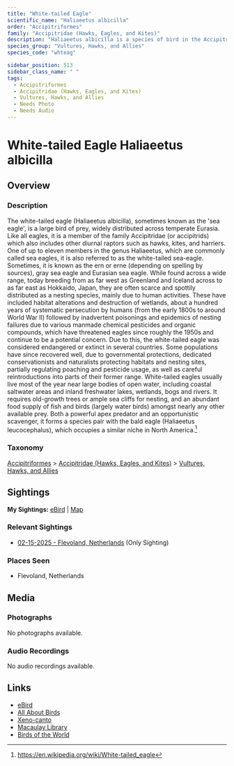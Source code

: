 ```yaml
---
title: "White-tailed Eagle"
scientific_name: "Haliaeetus albicilla"
order: "Accipitriformes"
family: "Accipitridae (Hawks, Eagles, and Kites)"
description: "Haliaeetus albicilla is a species of bird in the Accipitridae (Hawks, Eagles, and Kites) family. It has been observed 1 times."
species_group: "Vultures, Hawks, and Allies"
species_code: "whteag"

sidebar_position: 513
sidebar_class_name: " "
tags: 
  - Accipitriformes
  - Accipitridae (Hawks, Eagles, and Kites)
  - Vultures, Hawks, and Allies
  - Needs Photo
  - Needs Audio
---
```


# White-tailed Eagle <span className='sci_name'>Haliaeetus albicilla</span>

## Overview

### Description
The white-tailed eagle (Haliaeetus albicilla), sometimes known as the 'sea eagle', is a large bird of prey, widely distributed across temperate Eurasia. Like all eagles, it is a member of the family Accipitridae (or accipitrids) which also includes other diurnal raptors such as hawks, kites, and harriers. One of up to eleven members in the genus Haliaeetus, which are commonly called sea eagles, it is also referred to as the white-tailed sea-eagle. Sometimes, it is known as the ern or erne (depending on spelling by sources), gray sea eagle and Eurasian sea eagle.
While found across a wide range, today breeding from as far west as Greenland and Iceland across to as far east as Hokkaido, Japan, they are often scarce and spottily distributed as a nesting species, mainly due to human activities. These have included habitat alterations and destruction of wetlands, about a hundred years of systematic persecution by humans (from the early 1800s to around World War II) followed by inadvertent poisonings and epidemics of nesting failures due to various manmade chemical pesticides and organic compounds, which have threatened eagles since roughly the 1950s and continue to be a potential concern. Due to this, the white-tailed eagle was considered endangered or extinct in several countries. Some populations have since recovered well, due to governmental protections, dedicated conservationists and naturalists protecting habitats and nesting sites, partially regulating poaching and pesticide usage, as well as careful reintroductions into parts of their former range.
White-tailed eagles usually live most of the year near large bodies of open water, including coastal saltwater areas and inland freshwater lakes, wetlands, bogs and rivers. It requires old-growth trees or ample sea cliffs for nesting, and an abundant food supply of fish and birds (largely water birds) amongst nearly any other available prey.  Both a powerful apex predator and an opportunistic scavenger, it forms a species pair with the bald eagle (Haliaeetus leucocephalus), which occupies a similar niche in North America.[^1]

[^1]: https://en.wikipedia.org/wiki/White-tailed_eagle

### Taxonomy
[Accipitriformes](/tags/accipitriformes) > [Accipitridae (Hawks, Eagles, and Kites)](/tags/accipitridae-hawks-eagles-and-kites) > [Vultures, Hawks, and Allies](/tags/vultures-hawks-and-allies)


## Sightings

**My Sightings:** [eBird](https://ebird.org/lifelist?r=world&time=life&spp=whteag) | [Map](/map?species_code=whteag)

### Relevant Sightings

* [02-15-2025 - Flevoland, Netherlands](https://ebird.org/checklist/S213467942) (Only Sighting)

### Places Seen

* Flevoland, Netherlands



## Media
### Photographs
No photographs available.

### Audio Recordings
No audio recordings available.

## Links
* [eBird](https://ebird.org/species/whteag) 
* [All About Birds](https://www.allaboutbirds.org/guide/whteag) 
* [Xeno-canto](https://www.xeno-canto.org/species/haliaeetus-albicilla) 
* [Macaulay Library](https://search.macaulaylibrary.org/catalog?taxonCode=whteag&sort=rating_rank_desc)
* [Birds of the World](https://birdsoftheworld.org/bow/species/whteag)
